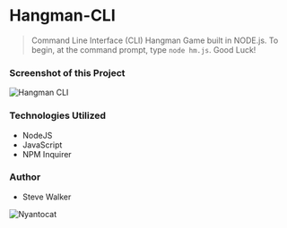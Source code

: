 # Hangman-CLI

>Command Line Interface (CLI) Hangman Game built in NODE.js. To begin, at the command prompt, type `node hm.js`. Good Luck!

### Screenshot of this Project

![Hangman CLI](https://raw.github.com/captnwalker/hangman-cli/master/screenshot/screenshot.gif "Hangman CLI")

### Technologies Utilized

* NodeJS
* JavaScript
* NPM Inquirer

### Author

* Steve Walker

![Nyantocat](https://octodex.github.com/images/nyantocat.gif)
